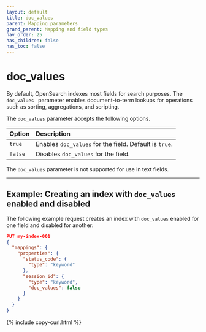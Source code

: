 ```yaml
---
layout: default
title: doc_values
parent: Mapping parameters
grand_parent: Mapping and field types
nav_order: 25
has_children: false
has_toc: false
---
```


# doc_values

By default, OpenSearch indexes most fields for search purposes. The `doc_values ` parameter enables document-to-term lookups for operations such as sorting, aggregations, and scripting.

The `doc_values` parameter accepts the following options.

Option | Description
:--- | :---
`true` | Enables `doc_values` for the field. Default is `true`.
`false` | Disables `doc_values` for the field.

The `doc_values` parameter is not supported for use in text fields.

---

## Example: Creating an index with `doc_values` enabled and disabled

The following example request creates an index with `doc_values` enabled for one field and disabled for another:

```json
PUT my-index-001
{
  "mappings": {
    "properties": {
      "status_code": { 
        "type": "keyword"
      },
      "session_id": { 
        "type": "keyword",
        "doc_values": false
      }
    }
  }
}
```
{% include copy-curl.html %}
